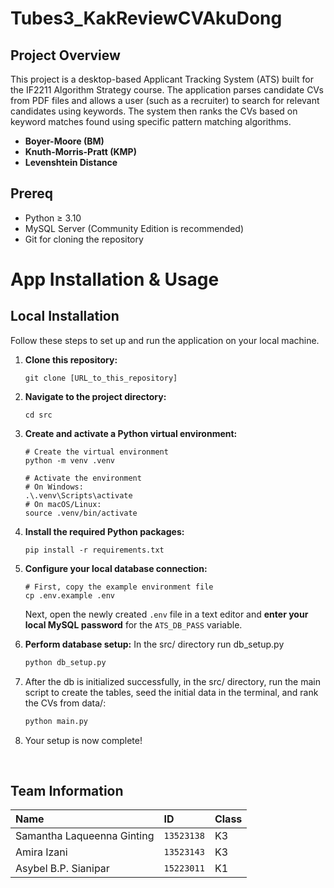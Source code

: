 # Tubes3_KakReviewCVAkuDong

## Project Overview

This project is a desktop-based Applicant Tracking System (ATS) built for the IF2211 Algorithm Strategy course. The application parses candidate CVs from PDF files and allows a user (such as a recruiter) to search for relevant candidates using keywords. The system then ranks the CVs based on keyword matches found using specific pattern matching algorithms.

- **Boyer-Moore (BM)**
- **Knuth-Morris-Pratt (KMP)**
- **Levenshtein Distance**

## Prereq
- Python ≥ 3.10
- MySQL Server (Community Edition is recommended)
- Git for cloning the repository


# App Installation & Usage

## Local Installation

Follow these steps to set up and run the application on your local machine.

1.  **Clone this repository:**
    ```shell
    git clone [URL_to_this_repository]
    ```

2.  **Navigate to the project directory:**
    ```shell
    cd src
    ```

3.  **Create and activate a Python virtual environment:**
    ```shell
    # Create the virtual environment
    python -m venv .venv

    # Activate the environment
    # On Windows:
    .\.venv\Scripts\activate
    # On macOS/Linux:
    source .venv/bin/activate
    ```

4.  **Install the required Python packages:**
    ```shell
    pip install -r requirements.txt
    ```

5.  **Configure your local database connection:**
    ```shell
    # First, copy the example environment file
    cp .env.example .env
    ```
    Next, open the newly created `.env` file in a text editor and **enter your local MySQL password** for the `ATS_DB_PASS` variable.

6.  **Perform database setup:**
    In the src/ directory run db_setup.py
    ```bash
    python db_setup.py
    ```
7. 
    After the db is initialized successfully, in the src/ directory, run the main script to create the tables, seed the initial data in the terminal, and rank the CVs from data/:
    ```bash
    python main.py
    ```
8.  Your setup is now complete!

</br>

## Team Information

| Name | ID | Class |
| :--- | :--- | :--- |
| Samantha Laqueenna Ginting | `13523138` | K3 |
| Amira Izani | `13523143` | K3 |
| Asybel B.P. Sianipar | `15223011` | K1 |
